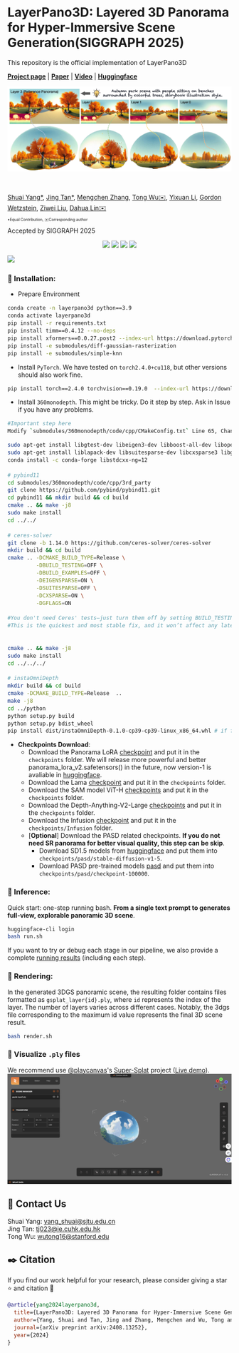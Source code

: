 # LayerPano3D: Layered 3D Panorama for Hyper-Immersive Scene Generation(SIGGRAPH 2025)
This repository is the official implementation of LayerPano3D



[**Project page**](https://ys-imtech.github.io/projects/LayerPano3D/) | [**Paper**](https://arxiv.org/abs/2408.13252) | [**Video**](https://youtu.be/lpNs5JwaJoA?si=SLNJM7JoBRcsoUg0) | [**Huggingface**](https://huggingface.co/ysmikey/Layerpano3D-FLUX-Panorama-LoRA)

![](assets/teaser.jpeg)

</br>

[Shuai Yang*](https://ys-imtech.github.io/), 
[Jing Tan*](https://sparkstj.github.io/), 
[Mengchen Zhang](https://github.com/kszpxxzmc/), 
[Tong Wu✉️](https://wutong16.github.io/), 
[Yixuan Li](https://yixuanli98.github.io/), 
[Gordon Wetzstein](https://stanford.edu/~gordonwz/), 
[Ziwei Liu](https://liuziwei7.github.io/), 
[Dahua Lin✉️](http://dahua.me/)

<p style="font-size: 0.6em; margin-top: -1em">*Equal Contribution,   ✉️Corresponding author</p>
Accepted by SIGGRAPH 2025


<p align="center">
<a href="https://arxiv.org/abs/2408.13252"><img src="https://img.shields.io/badge/arXiv-Paper-<color>"></a>
<a href="https://ys-imtech.github.io/projects/LayerPano3D/"><img src="https://img.shields.io/badge/Project-Website-red"></a>
<a href="https://www.youtube.com/watch?v=dXvoFRbHOiw"><img src="https://img.shields.io/static/v1?label=Demo&message=Video&color=orange"></a>
<a href="" target='_blank'>
<img src="https://visitor-badge.laobi.icu/badge?page_id=YS-IMTech.LayerPano3D" />
</a>
</p>



![](assets/layerpano3d.png)




### 🔧 Installation:
- Prepare Environment
```sh
conda create -n layerpano3d python==3.9
conda activate layerpano3d
pip install -r requirements.txt
pip install timm==0.4.12 --no-deps
pip install xformers==0.0.27.post2 --index-url https://download.pytorch.org/whl/cu118
pip install -e submodules/diff-gaussian-rasterization
pip install -e submodules/simple-knn
```

- Install `PyTorch`. We have tested on `torch2.4.0+cu118`, but other versions should also work fine.
```sh
pip install torch==2.4.0 torchvision==0.19.0  --index-url https://download.pytorch.org/whl/cu118
```



- Install `360monodepth`. This might be tricky. Do it step by step. Ask in Issue if you have any problems.
```sh
#Important step here
Modify `submodules/360monodepth/code/cpp/CMakeConfig.txt` Line 65, Change the path of numpy to your own.
```

```sh
sudo apt-get install libgtest-dev libeigen3-dev libboost-all-dev libopencv-dev libatlas-base-dev
sudo apt-get install liblapack-dev libsuitesparse-dev libcxsparse3 libgflags-dev libgoogle-glog-dev libgtest-dev
conda install -c conda-forge libstdcxx-ng=12  

# pybind11
cd submodules/360monodepth/code/cpp/3rd_party
git clone https://github.com/pybind/pybind11.git 
cd pybind11 && mkdir build && cd build
cmake .. && make -j8 
sudo make install
cd ../../ 

# ceres-solver
git clone -b 1.14.0 https://github.com/ceres-solver/ceres-solver
mkdir build && cd build
cmake .. -DCMAKE_BUILD_TYPE=Release \
         -DBUILD_TESTING=OFF \
         -DBUILD_EXAMPLES=OFF \
         -DEIGENSPARSE=ON \
         -DSUITESPARSE=OFF \
         -DCXSPARSE=ON \
         -DGFLAGS=ON

#You don't need Ceres' tests—just turn them off by setting BUILD_TESTING=OFF.
#This is the quickest and most stable fix, and it won’t affect any later steps in LayerPano3D.


cmake .. && make -j8 
sudo make install 
cd ../../../  

# instaOmniDepth
mkdir build && cd build
cmake -DCMAKE_BUILD_TYPE=Release  ..
make -j8 
cd ../python
python setup.py build
python setup.py bdist_wheel 
pip install dist/instaOmniDepth-0.1.0-cp39-cp39-linux_x86_64.whl # if failed, please check your file version in dist/
```

- **Checkpoints Download**: 
  - Download the Panorama LoRA [checkpoint](https://huggingface.co/ysmikey/Layerpano3D-FLUX-Panorama-LoRA/resolve/main/lora_hubs/pano_lora_720*1440_v1.safetensors?download=true) and put it in the ``checkpoints`` folder. We will release more powerful and better panorama_lora_v2.safetensors() in the future, now version-1 is avaliable in [huggingface](https://huggingface.co/ysmikey/Layerpano3D-FLUX-Panorama-LoRA).
  - Download the Lama [checkpoint](https://huggingface.co/lllyasviel/Annotators/resolve/main/ControlNetLama.pth?download=true) and put it in the ``checkpoints`` folder.
  - Download the SAM model ViT-H [checkpoints](https://dl.fbaipublicfiles.com/segment_anything/sam_vit_h_4b8939.pth) and put it in the ``checkpoints`` folder.
  - Download the Depth-Anything-V2-Large [checkpoints](https://huggingface.co/depth-anything/Depth-Anything-V2-Large/resolve/main/depth_anything_v2_vitl.pth?download=true) and put it in the ``checkpoints`` folder.
  - Download the Infusion [checkpoint](https://huggingface.co/Johanan0528/Infusion/tree/main) and put it in the ``checkpoints/Infusion`` folder.
  - [**Optional**] Download the PASD related checkpoints. **If you do not need SR panorama for better visual quality, this step can be skip**.
    - Download SD1.5 models from [huggingface](https://huggingface.co/stable-diffusion-v1-5/stable-diffusion-v1-5) and put them into ``checkpoints/pasd/stable-diffusion-v1-5``. 
    - Download PASD pre-trained models [pasd](https://public-vigen-video.oss-cn-shanghai.aliyuncs.com/robin/models/PASD/pasd.zip) and put them into ``checkpoints/pasd/checkpoint-100000``. 


### 🌌 Inference:

Quick start: one-step running bash. **From a single text prompt to generates full-view, explorable panoramic 3D scene**.
```sh
huggingface-cli login
bash run.sh
```
If you want to try or debug each stage in our pipeline, we also provide a complete [running results](https://drive.google.com/drive/folders/1op5qimyAcr1-k7-8lgOwg-sWa4_qiG1T?usp=drive_link) (including each step).

### 🌆 Rendering:
In the generated 3DGS panoramic scene, the resulting folder contains files formatted as ``gsplat_layer{id}.ply``, where ``id`` represents the index of the layer. The number of layers varies across different cases. Notably, the 3dgs file corresponding to the maximum id value represents the final 3D scene result.

```sh
bash render.sh
```

### 🌉 Visualize `.ply` files


We recommend use [@playcanvas](https://github.com/playcanvas)'s [Super-Splat](https://github.com/playcanvas/super-splat) project ([Live demo](https://playcanvas.com/super-splat)). 
![](assets/supersplat.png)



## 📧 Contact Us
Shuai Yang: [yang_shuai@sjtu.edu.cn](mailto:yang_shuai@sjtu.edu.cn)  
Jing Tan: [tj023@ie.cuhk.edu.hk](mailto:tj023@ie.cuhk.edu.hk)  
Tong Wu: [wutong16@stanford.edu](mailto:wutong16@stanford.edu)  

## ✒️ Citation
If you find our work helpful for your research, please consider giving a star ⭐ and citation 📝

```bibtex
@article{yang2024layerpano3d,
  title={LayerPano3D: Layered 3D Panorama for Hyper-Immersive Scene Generation},
  author={Yang, Shuai and Tan, Jing and Zhang, Mengchen and Wu, Tong and Li, Yixuan and Wetzstein, Gordon and Liu, Ziwei and Lin, Dahua},
  journal={arXiv preprint arXiv:2408.13252},
  year={2024}
}
```


